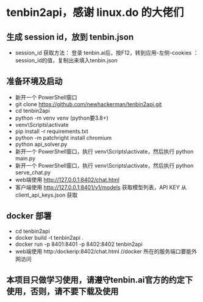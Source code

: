 # tenbin2api，感谢 linux.do 的大佬们

## 生成 session id，放到 tenbin.json
- session_id 获取方法： 登录 tenbin.ai后，按F12，转到应用-左侧-cookies ： session_id的值，复制出来填入tenbin.json
## 准备环境及启动
- 新开一个 PowerShell窗口
- git clone https://github.com/newhackerman/tenbin2api.git
- cd tenbin2api
- python -m venv venv (python要3.8+)
- venv\Scripts\activate
- pip install -r requirements.txt
- python -m patchright install chromium
- python api_solver.py
- 新开一个 PowerShell窗口，执行 venv\Scripts\activate，然后执行 python main.py 
- 新开一个 PowerShell窗口，执行 venv\Scripts\activate，然后执行 python serve_chat.py
- web端使用  http://127.0.0.1:8402/chat.html
- 客户端使用 http://127.0.0.1:8401/v1/models 获取模型列表，API KEY 从 client_api_keys.json 获取
## docker 部署
- cd tenbin2api
- docker build -t tenbin2api .
- docker run -p 8401:8401 -p 8402:8402 tenbin2api
- web端使用  http:/dockerip:8402/chat.html  //docker 所在的服务端口要能外网访问
## 本项目只做学习使用，请遵守tenbin.ai官方的约定下使用，否则，请不要下载及使用
